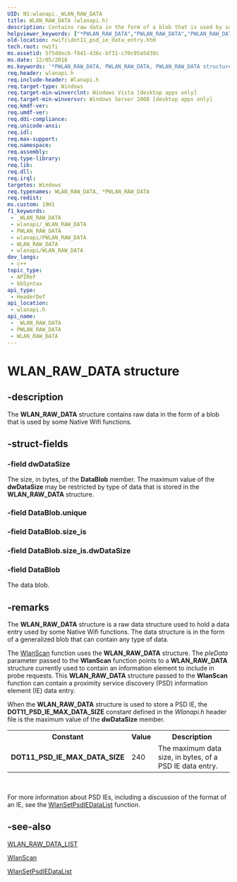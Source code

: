 ```yaml
---
UID: NS:wlanapi._WLAN_RAW_DATA
title: WLAN_RAW_DATA (wlanapi.h)
description: Contains raw data in the form of a blob that is used by some Native Wifi functions.
helpviewer_keywords: ["*PWLAN_RAW_DATA","PWLAN_RAW_DATA","PWLAN_RAW_DATA structure pointer [NativeWIFI]","WLAN_RAW_DATA","WLAN_RAW_DATA structure [NativeWIFI]","nwifi.dot11_psd_ie_data_entry","wlanapi/PWLAN_RAW_DATA","wlanapi/WLAN_RAW_DATA"]
old-location: nwifi\dot11_psd_ie_data_entry.htm
tech.root: nwifi
ms.assetid: 5f5ddecb-f841-436c-bf31-c70c95a5d39c
ms.date: 12/05/2018
ms.keywords: '*PWLAN_RAW_DATA, PWLAN_RAW_DATA, PWLAN_RAW_DATA structure pointer [NativeWIFI], WLAN_RAW_DATA, WLAN_RAW_DATA structure [NativeWIFI], nwifi.dot11_psd_ie_data_entry, wlanapi/PWLAN_RAW_DATA, wlanapi/WLAN_RAW_DATA'
req.header: wlanapi.h
req.include-header: Wlanapi.h
req.target-type: Windows
req.target-min-winverclnt: Windows Vista [desktop apps only]
req.target-min-winversvr: Windows Server 2008 [desktop apps only]
req.kmdf-ver: 
req.umdf-ver: 
req.ddi-compliance: 
req.unicode-ansi: 
req.idl: 
req.max-support: 
req.namespace: 
req.assembly: 
req.type-library: 
req.lib: 
req.dll: 
req.irql: 
targetos: Windows
req.typenames: WLAN_RAW_DATA, *PWLAN_RAW_DATA
req.redist: 
ms.custom: 19H1
f1_keywords:
 - _WLAN_RAW_DATA
 - wlanapi/_WLAN_RAW_DATA
 - PWLAN_RAW_DATA
 - wlanapi/PWLAN_RAW_DATA
 - WLAN_RAW_DATA
 - wlanapi/WLAN_RAW_DATA
dev_langs:
 - c++
topic_type:
 - APIRef
 - kbSyntax
api_type:
 - HeaderDef
api_location:
 - wlanapi.h
api_name:
 - _WLAN_RAW_DATA
 - PWLAN_RAW_DATA
 - WLAN_RAW_DATA
---
```


# WLAN_RAW_DATA structure


## -description

The <b>WLAN_RAW_DATA</b> structure contains raw data in the form of a blob that is used by some Native Wifi functions.

## -struct-fields

### -field dwDataSize

The size, in bytes, of the <b>DataBlob</b> member. The maximum value of the <b>dwDataSize</b> may be restricted by type of data that is stored in the <b>WLAN_RAW_DATA</b> structure.

### -field DataBlob.unique

### -field DataBlob.size_is

### -field DataBlob.size_is.dwDataSize

### -field DataBlob

The data blob.

## -remarks

The <b>WLAN_RAW_DATA</b> structure is a raw data structure used to hold a data entry used by some Native Wifi functions. The data structure is in the form of a generalized blob that can contain any type of data.

The <a href="/windows/desktop/api/wlanapi/nf-wlanapi-wlanscan">WlanScan</a> function uses the  <b>WLAN_RAW_DATA</b> structure. The  <i>pIeData</i> parameter passed to the <b>WlanScan</b> function points to a  <b>WLAN_RAW_DATA</b> structure currently used to contain an information element to include in probe requests. This <b>WLAN_RAW_DATA</b> structure passed to the <b>WlanScan</b> function can contain a proximity service discovery (PSD) information element (IE) data entry.   

When the <b>WLAN_RAW_DATA</b> structure is used to store a PSD IE, the <b>DOT11_PSD_IE_MAX_DATA_SIZE</b> constant defined in the <i>Wlanapi.h</i> header file is the maximum value of the <b>dwDataSize</b> member.<table>
<tr>
<th>Constant</th>
<th>Value</th>
<th>Description</th>
</tr>
<tr>
<td><b>DOT11_PSD_IE_MAX_DATA_SIZE</b></td>
<td>240</td>
<td>The maximum data size, in bytes, of a PSD IE data entry.</td>
</tr>
</table>
 



For more information about PSD IEs, including a discussion of the format of an IE, see the  <a href="/windows/desktop/api/wlanapi/nf-wlanapi-wlansetpsdiedatalist">WlanSetPsdIEDataList</a> function.

## -see-also

<a href="/windows/desktop/api/wlanapi/ns-wlanapi-wlan_raw_data_list">WLAN_RAW_DATA_LIST</a>



<a href="/windows/desktop/api/wlanapi/nf-wlanapi-wlanscan">WlanScan</a>



<a href="/windows/desktop/api/wlanapi/nf-wlanapi-wlansetpsdiedatalist">WlanSetPsdIEDataList</a>

